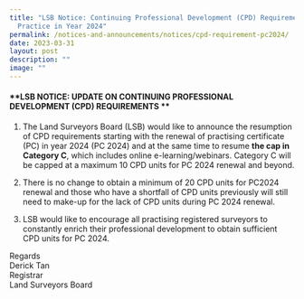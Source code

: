 ```yaml
---
title: "LSB Notice: Continuing Professional Development (CPD) Requirements for
  Practice in Year 2024"
permalink: /notices-and-announcements/notices/cpd-requirement-pc2024/
date: 2023-03-31
layout: post
description: ""
image: ""
---
```

#### **LSB NOTICE: UPDATE ON CONTINUING PROFESSIONAL DEVELOPMENT (CPD) REQUIREMENTS **

1. The Land Surveyors Board (LSB) would like to announce the resumption of CPD requirements starting with the renewal of practising certificate (PC) in year 2024 (PC 2024) and at the same time to resume **the cap in Category C**, which includes online e-learning/webinars. Category C will be capped at a maximum 10 CPD units for PC 2024 renewal and beyond.<br>


2. There is no change to obtain a minimum of 20 CPD units for PC2024 renewal and those who have a shortfall of CPD units previously will still need to make-up for the lack of CPD units during PC 2024 renewal.<br>


3. LSB would like to encourage all practising registered surveyors to constantly enrich their professional development to obtain sufficient CPD units for PC 2024.<br>

Regards <br>
Derick Tan <br>
Registrar<br>
Land Surveyors Board
